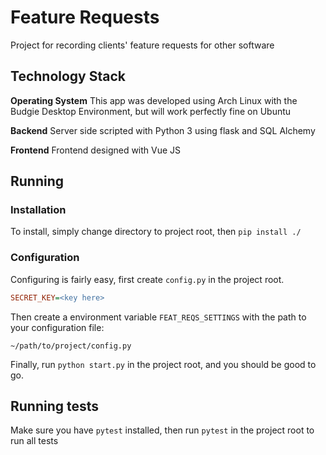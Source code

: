 # Feature Requests

Project for recording clients' feature requests for other software

## Technology Stack

**Operating System**
This app was developed using Arch Linux with the Budgie Desktop Environment, but will work perfectly fine on Ubuntu

**Backend**
Server side scripted with Python 3 using flask and SQL Alchemy

**Frontend**
Frontend designed with Vue JS

## Running

### Installation

To install, simply change directory to project root, then `pip install ./`

### Configuration

Configuring is fairly easy, first create `config.py` in the project root.

```ini
SECRET_KEY=<key here>
```

Then create a environment variable `FEAT_REQS_SETTINGS` with the path to your configuration file:

`~/path/to/project/config.py`

Finally, run `python start.py` in the project root, and you should be good to go.

## Running tests

Make sure you have `pytest` installed, then run `pytest` in the project root to run all tests

